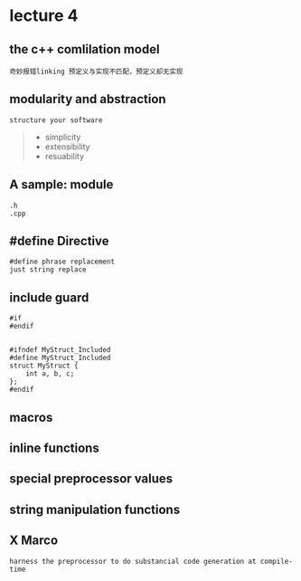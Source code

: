 
# lecture 4
## the c++ comlilation model
    奇妙报错linking 预定义与实现不匹配，预定义却无实现
    
## modularity and abstraction
    structure your software
>-  simplicity
>-  extensibility
>-  resuability


## A sample: module
    .h
    .cpp
 
## #define Directive
    #define phrase replacement
    just string replace
  
## include guard
    #if
    #endif
    

    #ifndef MyStruct_Included
    #define MyStruct_Included
    struct MyStruct {   
        int a, b, c;
    };
    #endif

## macros


## inline functions




## special preprocessor values

## string manipulation functions

## X Marco
    harness the preprocessor to do substancial code generation at compile-time










